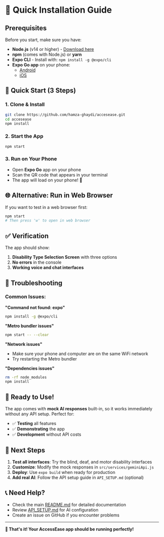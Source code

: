 # 🚀 Quick Installation Guide

## Prerequisites

Before you start, make sure you have:

- **Node.js** (v14 or higher) - [Download here](https://nodejs.org/)
- **npm** (comes with Node.js) or **yarn**
- **Expo CLI** - Install with: `npm install -g @expo/cli`
- **Expo Go app** on your phone:
  - [Android](https://play.google.com/store/apps/details?id=host.exp.exponent)
  - [iOS](https://apps.apple.com/app/expo-go/id982107779)

## 📱 Quick Start (3 Steps)

### 1. Clone & Install
```bash
git clone https://github.com/hamza-ghaydi/accesease.git
cd accesease
npm install
```

### 2. Start the App
```bash
npm start
```

### 3. Run on Your Phone
- Open **Expo Go** app on your phone
- Scan the QR code that appears in your terminal
- The app will load on your phone! 🎉

## 🌐 Alternative: Run in Web Browser

If you want to test in a web browser first:

```bash
npm start
# Then press 'w' to open in web browser
```

## ✅ Verification

The app should show:
1. **Disability Type Selection Screen** with three options
2. **No errors** in the console
3. **Working voice and chat interfaces**

## 🔧 Troubleshooting

### Common Issues:

**"Command not found: expo"**
```bash
npm install -g @expo/cli
```

**"Metro bundler issues"**
```bash
npm start -- --clear
```

**"Network issues"**
- Make sure your phone and computer are on the same WiFi network
- Try restarting the Metro bundler

**"Dependencies issues"**
```bash
rm -rf node_modules
npm install
```

## 🎯 Ready to Use!

The app comes with **mock AI responses** built-in, so it works immediately without any API setup. Perfect for:

- ✅ **Testing** all features
- ✅ **Demonstrating** the app
- ✅ **Development** without API costs

## 🚀 Next Steps

1. **Test all interfaces**: Try the blind, deaf, and motor disability interfaces
2. **Customize**: Modify the mock responses in `src/services/geminiApi.js`
3. **Deploy**: Use `expo build` when ready for production
4. **Add real AI**: Follow the API setup guide in `API_SETUP.md` (optional)

## 📞 Need Help?

- Check the main [README.md](README.md) for detailed documentation
- Review [API_SETUP.md](API_SETUP.md) for AI configuration
- Create an issue on GitHub if you encounter problems

---

**🎉 That's it! Your AccessEase app should be running perfectly!**

